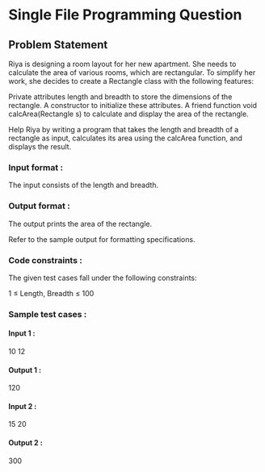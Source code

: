 # Single File Programming Question

## Problem Statement

Riya is designing a room layout for her new apartment. She needs to calculate the area of various rooms, which are rectangular. To simplify her work, she decides to create a Rectangle class with the following features:

Private attributes length and breadth to store the dimensions of the rectangle.
A constructor to initialize these attributes.
A friend function void calcArea(Rectangle s) to calculate and display the area of the rectangle.

Help Riya by writing a program that takes the length and breadth of a rectangle as input, calculates its area using the calcArea function, and displays the result.

### Input format :

The input consists of the length and breadth.

### Output format :

The output prints the area of the rectangle.

Refer to the sample output for formatting specifications.

### Code constraints :

The given test cases fall under the following constraints:

1 ≤ Length, Breadth ≤ 100

### Sample test cases :

#### Input 1 :

10 12

#### Output 1 :

120

#### Input 2 :

15 20

#### Output 2 :

300
